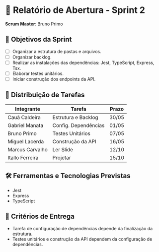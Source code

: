 # 🏁 Relatório de Abertura - Sprint 2

**Scrum Master**: Bruno Primo 

## 🎯 Objetivos da Sprint
- [ ] Organizar a estrutura de pastas e arquivos.
- [ ] Organizar backlog.
- [ ] Realizar as instalações das dependências: Jest, TypeScript, Express, Tsx.
- [ ] Elaborar testes unitários.
- [ ] Iniciar construção dos endpoints da API.

## 👥 Distribuição de Tarefas
| Integrante | Tarefa | Prazo |
|------------|--------|-------|
| Cauã Caldeira  | Estrutura e Backlog      | 30/05       |
| Gabriel Manata     | Config. Dependências       | 01/05      |
| Bruno Primo      | Testes Unitários      | 07/05     |
| Miguel Lacerda    | Construção da API   | 16/05    |
| Marcus Carvalho | Ler Slide | 12/10 |
| Itallo Ferreira | Projetar | 15/10 | 

## 🛠️ Ferramentas e Tecnologias Previstas
- Jest
- Express
- TypeScript

## 📌 Critérios de Entrega
- Tarefa de configuração de dependências depende da finalização da estrutura.
- Testes unitários e construção da API dependem da configuração de dependências.

